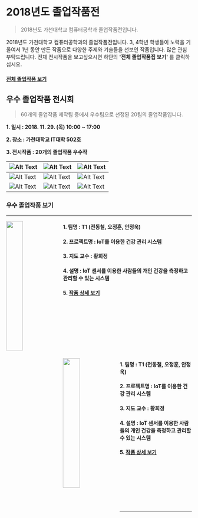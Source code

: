# 2018년도 졸업작품전
> 2018년도 가천대학교 컴퓨터공학과 졸업작품전입니다.

2018년도 가천대학교 컴퓨터공학과의 졸업작품전입니다. 3, 4학년 학생들이 노력을 기울여서 1년 동안 만든 작품으로 다양한 주제와 기술들을 선보인 작품입니다. 많은 관심 부탁드립니다. 전체 전시작품을 보고싶으시면 하단의 __'전체 졸업작품집 보기'__ 를 클릭하십시오.

#### [전체 졸업작품 보기](./2018project)

## 우수 졸업작품 전시회

> 60개의 졸업작품 제작팀 중에서 우수팀으로 선정된 20팀의 졸업작품입니다.

__1. 일시 : 2018. 11. 29. (목) 10:00 ~ 17:00__

__2. 장소 : 가천대학교 IT대학 502호__

__3. 전시작품 : 20개의 졸업작품 우수작__

|![Alt Text](https://imgur.com/kkS08kU.png)|![Alt Text](https://imgur.com/NbUjlhr.png)|![Alt Text](https://imgur.com/Nq3E2Ty.png)|
|---|---|---|
|![Alt Text](https://imgur.com/V0l5jWX.png)|![Alt Text](https://imgur.com/ixMALfC.png)|![Alt Text](https://imgur.com/8jkyi1H.png)|
|![Alt Text](https://imgur.com/ogHI5zU.png)|![Alt Text](https://imgur.com/lH3sEBq.png)|![Alt Text](https://imgur.com/V0l5jWX.png)|

### 우수 졸업작품 보기

*******************************

<img align="left" src="https://imgur.com/qucEjzS.png" width="30%" height="30%">

#### 1. 팀명 : T1 (전동철, 오정훈, 안정욱)
#### 2. 프로젝트명 : IoT를 이용한 건강 관리 시스템
#### 3. 지도 교수 : 황희정
#### 4. 설명 : IoT 센서를 이용한 사람들의 개인 건강을 측정하고 관리할 수 있는 시스템
#### 5. [작품 상세 보기](./2018project/T1)

<br/><br/><br/><br/><br/><br/><br/><br/>

<img align="left" src="https://imgur.com/qucEjzS.png" width="30%" height="30%">

#### 1. 팀명 : T1 (전동철, 오정훈, 안정욱)
#### 2. 프로젝트명 : IoT를 이용한 건강 관리 시스템
#### 3. 지도 교수 : 황희정
#### 4. 설명 : IoT 센서를 이용한 사람들의 개인 건강을 측정하고 관리할 수 있는 시스템
#### 5. [작품 상세 보기](./2018project/T1)

<br/><br/><br/><br/><br/><br/><br/>

********************************
